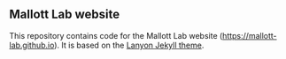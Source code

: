 ## Mallott Lab website

This repository contains code for the Mallott Lab website (https://mallott-lab.github.io). It is based on the [Lanyon Jekyll theme](https://lanyon.getpoole.com/).
